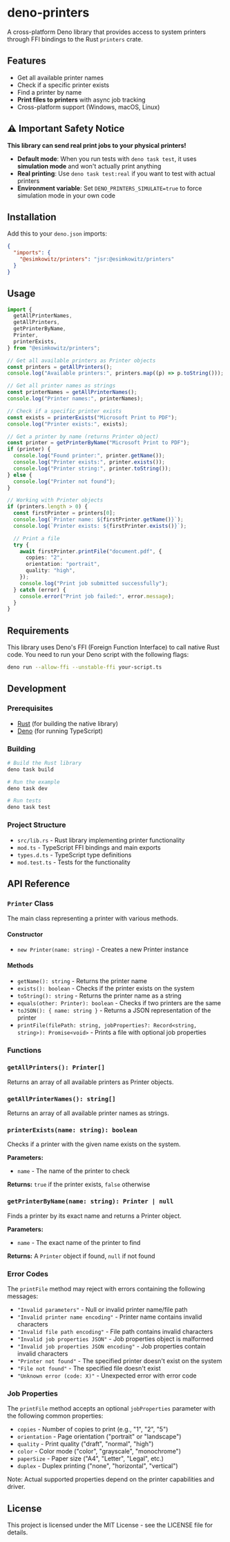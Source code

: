 # deno-printers

A cross-platform Deno library that provides access to system printers through
FFI bindings to the Rust `printers` crate.

## Features

- Get all available printer names
- Check if a specific printer exists
- Find a printer by name
- **Print files to printers** with async job tracking
- Cross-platform support (Windows, macOS, Linux)

## ⚠️ Important Safety Notice

**This library can send real print jobs to your physical printers!**

- **Default mode**: When you run tests with `deno task test`, it uses
  **simulation mode** and won't actually print anything
- **Real printing**: Use `deno task test:real` if you want to test with actual
  printers
- **Environment variable**: Set `DENO_PRINTERS_SIMULATE=true` to force
  simulation mode in your own code

## Installation

Add this to your `deno.json` imports:

```json
{
  "imports": {
    "@esimkowitz/printers": "jsr:@esimkowitz/printers"
  }
}
```

## Usage

```typescript
import {
  getAllPrinterNames,
  getAllPrinters,
  getPrinterByName,
  Printer,
  printerExists,
} from "@esimkowitz/printers";

// Get all available printers as Printer objects
const printers = getAllPrinters();
console.log("Available printers:", printers.map((p) => p.toString()));

// Get all printer names as strings
const printerNames = getAllPrinterNames();
console.log("Printer names:", printerNames);

// Check if a specific printer exists
const exists = printerExists("Microsoft Print to PDF");
console.log("Printer exists:", exists);

// Get a printer by name (returns Printer object)
const printer = getPrinterByName("Microsoft Print to PDF");
if (printer) {
  console.log("Found printer:", printer.getName());
  console.log("Printer exists:", printer.exists());
  console.log("Printer string:", printer.toString());
} else {
  console.log("Printer not found");
}

// Working with Printer objects
if (printers.length > 0) {
  const firstPrinter = printers[0];
  console.log(`Printer name: ${firstPrinter.getName()}`);
  console.log(`Printer exists: ${firstPrinter.exists()}`);

  // Print a file
  try {
    await firstPrinter.printFile("document.pdf", {
      copies: "2",
      orientation: "portrait",
      quality: "high",
    });
    console.log("Print job submitted successfully");
  } catch (error) {
    console.error("Print job failed:", error.message);
  }
}
```

## Requirements

This library uses Deno's FFI (Foreign Function Interface) to call native Rust
code. You need to run your Deno script with the following flags:

```bash
deno run --allow-ffi --unstable-ffi your-script.ts
```

## Development

### Prerequisites

- [Rust](https://rustup.rs/) (for building the native library)
- [Deno](https://deno.com/) (for running TypeScript)

### Building

```bash
# Build the Rust library
deno task build

# Run the example
deno task dev

# Run tests
deno task test
```

### Project Structure

- `src/lib.rs` - Rust library implementing printer functionality
- `mod.ts` - TypeScript FFI bindings and main exports
- `types.d.ts` - TypeScript type definitions
- `mod.test.ts` - Tests for the functionality

## API Reference

### `Printer` Class

The main class representing a printer with various methods.

#### Constructor

- `new Printer(name: string)` - Creates a new Printer instance

#### Methods

- `getName(): string` - Returns the printer name
- `exists(): boolean` - Checks if the printer exists on the system
- `toString(): string` - Returns the printer name as a string
- `equals(other: Printer): boolean` - Checks if two printers are the same
- `toJSON(): { name: string }` - Returns a JSON representation of the printer
- `printFile(filePath: string, jobProperties?: Record<string, string>): Promise<void>` -
  Prints a file with optional job properties

### Functions

### `getAllPrinters(): Printer[]`

Returns an array of all available printers as Printer objects.

### `getAllPrinterNames(): string[]`

Returns an array of all available printer names as strings.

### `printerExists(name: string): boolean`

Checks if a printer with the given name exists on the system.

**Parameters:**

- `name` - The name of the printer to check

**Returns:** `true` if the printer exists, `false` otherwise

### `getPrinterByName(name: string): Printer | null`

Finds a printer by its exact name and returns a Printer object.

**Parameters:**

- `name` - The exact name of the printer to find

**Returns:** A `Printer` object if found, `null` if not found

### Error Codes

The `printFile` method may reject with errors containing the following messages:

- `"Invalid parameters"` - Null or invalid printer name/file path
- `"Invalid printer name encoding"` - Printer name contains invalid characters
- `"Invalid file path encoding"` - File path contains invalid characters
- `"Invalid job properties JSON"` - Job properties object is malformed
- `"Invalid job properties JSON encoding"` - Job properties contain invalid
  characters
- `"Printer not found"` - The specified printer doesn't exist on the system
- `"File not found"` - The specified file doesn't exist
- `"Unknown error (code: X)"` - Unexpected error with error code

### Job Properties

The `printFile` method accepts an optional `jobProperties` parameter with the
following common properties:

- `copies` - Number of copies to print (e.g., "1", "2", "5")
- `orientation` - Page orientation ("portrait" or "landscape")
- `quality` - Print quality ("draft", "normal", "high")
- `color` - Color mode ("color", "grayscale", "monochrome")
- `paperSize` - Paper size ("A4", "Letter", "Legal", etc.)
- `duplex` - Duplex printing ("none", "horizontal", "vertical")

Note: Actual supported properties depend on the printer capabilities and driver.

## License

This project is licensed under the MIT License - see the LICENSE file for
details.
